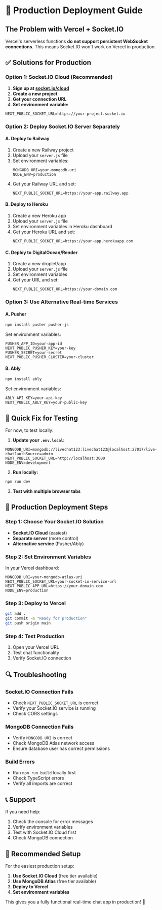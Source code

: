 # 🚀 Production Deployment Guide

## The Problem with Vercel + Socket.IO

Vercel's serverless functions **do not support persistent WebSocket connections**. This means Socket.IO won't work on Vercel in production.

## ✅ Solutions for Production

### Option 1: Socket.IO Cloud (Recommended)

1. **Sign up at [socket.io/cloud](https://socket.io/cloud)**
2. **Create a new project**
3. **Get your connection URL**
4. **Set environment variable:**

```env
NEXT_PUBLIC_SOCKET_URL=https://your-project.socket.io
```

### Option 2: Deploy Socket.IO Server Separately

#### A. Deploy to Railway
1. Create a new Railway project
2. Upload your `server.js` file
3. Set environment variables:
   ```env
   MONGODB_URI=your-mongodb-uri
   NODE_ENV=production
   ```
4. Get your Railway URL and set:
   ```env
   NEXT_PUBLIC_SOCKET_URL=https://your-app.railway.app
   ```

#### B. Deploy to Heroku
1. Create a new Heroku app
2. Upload your `server.js` file
3. Set environment variables in Heroku dashboard
4. Get your Heroku URL and set:
   ```env
   NEXT_PUBLIC_SOCKET_URL=https://your-app.herokuapp.com
   ```

#### C. Deploy to DigitalOcean/Render
1. Create a new droplet/app
2. Upload your `server.js` file
3. Set environment variables
4. Get your URL and set:
   ```env
   NEXT_PUBLIC_SOCKET_URL=https://your-domain.com
   ```

### Option 3: Use Alternative Real-time Services

#### A. Pusher
```bash
npm install pusher pusher-js
```

Set environment variables:
```env
PUSHER_APP_ID=your-app-id
NEXT_PUBLIC_PUSHER_KEY=your-key
PUSHER_SECRET=your-secret
NEXT_PUBLIC_PUSHER_CLUSTER=your-cluster
```

#### B. Ably
```bash
npm install ably
```

Set environment variables:
```env
ABLY_API_KEY=your-api-key
NEXT_PUBLIC_ABLY_KEY=your-public-key
```

## 🔧 Quick Fix for Testing

For now, to test locally:

1. **Update your `.env.local`:**
```env
MONGODB_URI=mongodb://livechat123:livechat123@localhost:27017/live-chat?authSource=admin
NEXT_PUBLIC_SOCKET_URL=http://localhost:3000
NODE_ENV=development
```

2. **Run locally:**
```bash
npm run dev
```

3. **Test with multiple browser tabs**

## 🚀 Production Deployment Steps

### Step 1: Choose Your Socket.IO Solution
- **Socket.IO Cloud** (easiest)
- **Separate server** (more control)
- **Alternative service** (Pusher/Ably)

### Step 2: Set Environment Variables
In your Vercel dashboard:

```env
MONGODB_URI=your-mongodb-atlas-uri
NEXT_PUBLIC_SOCKET_URL=your-socket-io-service-url
NEXT_PUBLIC_APP_URL=https://your-domain.com
NODE_ENV=production
```

### Step 3: Deploy to Vercel
```bash
git add .
git commit -m "Ready for production"
git push origin main
```

### Step 4: Test Production
1. Open your Vercel URL
2. Test chat functionality
3. Verify Socket.IO connection

## 🔍 Troubleshooting

### Socket.IO Connection Fails
- Check `NEXT_PUBLIC_SOCKET_URL` is correct
- Verify your Socket.IO service is running
- Check CORS settings

### MongoDB Connection Fails
- Verify `MONGODB_URI` is correct
- Check MongoDB Atlas network access
- Ensure database user has correct permissions

### Build Errors
- Run `npm run build` locally first
- Check TypeScript errors
- Verify all imports are correct

## 📞 Support

If you need help:
1. Check the console for error messages
2. Verify environment variables
3. Test with Socket.IO Cloud first
4. Check MongoDB connection

## 🎯 Recommended Setup

For the easiest production setup:

1. **Use Socket.IO Cloud** (free tier available)
2. **Use MongoDB Atlas** (free tier available)
3. **Deploy to Vercel**
4. **Set environment variables**

This gives you a fully functional real-time chat app in production! 🚀
